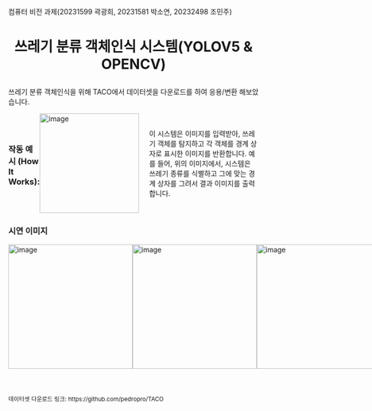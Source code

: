 컴퓨터 비전 과제(20231599 곽광희, 20231581 박소연, 20232498 조민주)


<H1><p align="center"><B>쓰레기 분류 객체인식 시스템(YOLOV5 & OPENCV)</B></p></H1>

쓰레기 분류 객체인식을 위해 TACO에서 데이터셋을 다운로드를 하여 응용/변환 해보았습니다.

<div style="display: flex; align-items: center;">
  <h3>작동 예시 (How It Works):</h3>
    <img width="200" alt="image" src="https://github.com/user-attachments/assets/1b999dcc-8889-4e18-94dc-59423f999d45" />
    <div style="margin-left: 20px;">
        <p>이 시스템은 이미지를 입력받아, 쓰레기 객체를 탐지하고 각 객체를 경계 상자로 표시한 이미지를 반환합니다. 예를 들어, 위의 이미지에서, 시스템은 쓰레기 종류를 식별하고 그에 맞는 경계 상자를 그려서 결과 이미지를 출력합니다.</p>
    </div>
</div>

<h3>시연 이미지</h3>
<div style="display: flex; justify-content: space-between;">
    <img width="250" alt="image" src="https://github.com/user-attachments/assets/6108c22e-374e-44ff-8cfc-82f761ca1b2b" />
    <img width="250" alt="image" src="https://github.com/user-attachments/assets/f01db816-4ea4-4dbd-abfe-7cfc6b83fe1c" />
    <img width="250" alt="image" src="https://github.com/user-attachments/assets/6e44c113-944f-41b0-a69c-217dec2a1f1b" />
    <img width="250" alt="image" src="https://github.com/user-attachments/assets/601cfba1-0427-4cd7-b645-07c21bb143b6" />
    <img width="250" alt="image" src="https://github.com/user-attachments/assets/f0705d9e-ed46-4f01-a534-08d9cfeb9ed0" />
    <img width="250" alt="image" src="https://github.com/user-attachments/assets/ab50acf8-e45b-45d8-b52d-810fc089ffb0" />
</div>
<br>
<br>
<br>
<small>데이터셋 다운로드 링크: https://github.com/pedropro/TACO </small>





    







